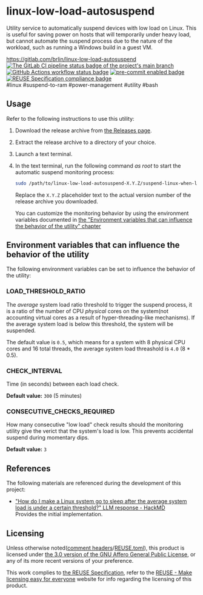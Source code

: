 # linux-low-load-autosuspend

Utility service to automatically suspend devices with low load on Linux.  This is useful for saving power on hosts that will temporarily under heavy load, but cannot automate the suspend process due to the nature of the workload, such as running a Windows build in a guest VM.

<https://gitlab.com/brlin/linux-low-load-autosuspend>  
[![The GitLab CI pipeline status badge of the project's `main` branch](https://gitlab.com/brlin/linux-low-load-autosuspend/badges/main/pipeline.svg?ignore_skipped=true "Click here to check out the comprehensive status of the GitLab CI pipelines")](https://gitlab.com/brlin/linux-low-load-autosuspend/-/pipelines) [![GitHub Actions workflow status badge](https://github.com/brlin-tw/linux-low-load-autosuspend/actions/workflows/check-potential-problems.yml/badge.svg "GitHub Actions workflow status")](https://github.com/brlin-tw/linux-low-load-autosuspend/actions/workflows/check-potential-problems.yml) [![pre-commit enabled badge](https://img.shields.io/badge/pre--commit-enabled-brightgreen?logo=pre-commit&logoColor=white "This project uses pre-commit to check potential problems")](https://pre-commit.com/) [![REUSE Specification compliance badge](https://api.reuse.software/badge/gitlab.com/brlin/linux-low-load-autosuspend "This project complies to the REUSE specification to decrease software licensing costs")](https://api.reuse.software/info/gitlab.com/brlin/linux-low-load-autosuspend)  
\#linux \#suspend-to-ram \#power-management \#utility \#bash

## Usage

Refer to the following instructions to use this utility:

1. Download the release archive from [the Releases page](https://gitlab.com/brlin/linux-low-load-autosuspend/-/releases).
1. Extract the release archive to a directory of your choice.
1. Launch a text terminal.
1. In the text terminal, run the following command _as root_ to start the automatic suspend monitoring process:

    ```bash
    sudo /path/to/linux-low-load-autosuspend-X.Y.Z/suspend-linux-when-low-load.sh
    ```

   Replace the `X.Y.Z` placeholder text to the actual version number of the release archive you downloaded.

   You can customize the monitoring behavior by using the environment variables documented in [the "Environment variables that can influence the behavior of the utility" chapter](#environment-variables-that-can-influence-the-behavior-of-the-utility)

## Environment variables that can influence the behavior of the utility

The following environment variables can be set to influence the behavior of the utility:

### LOAD\_THRESHOLD\_RATIO

The _average_ system load ratio threshold to trigger the suspend process, it is a ratio of the number of CPU _physical_ cores on the system(not accounting virtual cores as a result of hyper-threading-like mechanisms).  If the average system load is below this threshold, the system will be suspended.

The default value is `0.5`, which means for a system with 8 physical CPU cores and 16 total threads, the average system load threashold is `4.0` (8 * 0.5).

### CHECK\_INTERVAL

Time (in seconds) between each load check.

**Default value:** `300` (5 minutes)

### CONSECUTIVE\_CHECKS\_REQUIRED

How many consecutive "low load" check results should the monitoring utility give the verict that the system's load is low.  This prevents accidental suspend during momentary dips.

**Default value:** `3`

## References

The following materials are referenced during the development of this project:

* ["How do I make a Linux system go to sleep after the average system load is under a certain threshold?" LLM response - HackMD](https://hackmd.io/@brlin/HJKJ01Dfgg)  
  Provides the initial implementation.

## Licensing

Unless otherwise noted([comment headers](https://reuse.software/spec-3.3/#comment-headers)/[REUSE.toml](https://reuse.software/spec-3.3/#reusetoml)), this product is licensed under [the 3.0 version of the GNU Affero General Public License](https://www.gnu.org/licenses/agpl-3.0.en.html), or any of its more recent versions of your preference.

This work complies to [the REUSE Specification](https://reuse.software/spec/), refer to the [REUSE - Make licensing easy for everyone](https://reuse.software/) website for info regarding the licensing of this product.
